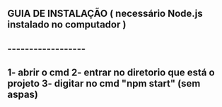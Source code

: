 <h2> GUIA DE INSTALAÇÃO ( necessário Node.js instalado no computador ) <h2/>
------------------

1- abrir o cmd
2- entrar no diretorio que está o projeto
3- digitar no cmd "npm start" (sem aspas)
<br>
------------------
